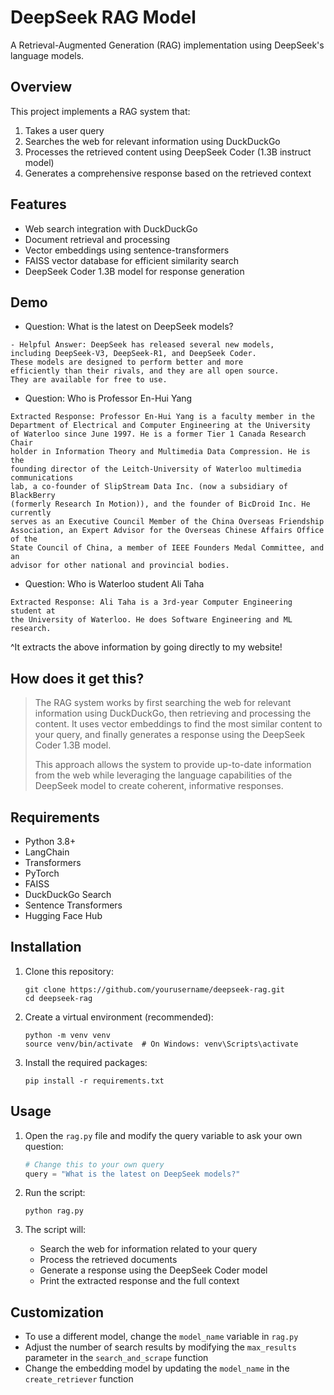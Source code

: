 # DeepSeek RAG Model

A Retrieval-Augmented Generation (RAG) implementation using DeepSeek's language models.

## Overview

This project implements a RAG system that:

1. Takes a user query
2. Searches the web for relevant information using DuckDuckGo
3. Processes the retrieved content using DeepSeek Coder (1.3B instruct model)
4. Generates a comprehensive response based on the retrieved context

## Features

- Web search integration with DuckDuckGo
- Document retrieval and processing
- Vector embeddings using sentence-transformers
- FAISS vector database for efficient similarity search
- DeepSeek Coder 1.3B model for response generation

## Demo

- Question: What is the latest on DeepSeek models?

```
- Helpful Answer: DeepSeek has released several new models, 
including DeepSeek-V3, DeepSeek-R1, and DeepSeek Coder. 
These models are designed to perform better and more 
efficiently than their rivals, and they are all open source. 
They are available for free to use.
```

- Question: Who is Professor En-Hui Yang

```
Extracted Response: Professor En-Hui Yang is a faculty member in the 
Department of Electrical and Computer Engineering at the University 
of Waterloo since June 1997. He is a former Tier 1 Canada Research Chair 
holder in Information Theory and Multimedia Data Compression. He is the 
founding director of the Leitch-University of Waterloo multimedia communications 
lab, a co-founder of SlipStream Data Inc. (now a subsidiary of BlackBerry 
(formerly Research In Motion)), and the founder of BicDroid Inc. He currently 
serves as an Executive Council Member of the China Overseas Friendship 
Association, an Expert Advisor for the Overseas Chinese Affairs Office of the 
State Council of China, a member of IEEE Founders Medal Committee, and an 
advisor for other national and provincial bodies.
```

- Question: Who is Waterloo student Ali Taha

```
Extracted Response: Ali Taha is a 3rd-year Computer Engineering student at 
the University of Waterloo. He does Software Engineering and ML research.
```

^It extracts the above information by going directly to my website!

## How does it get this?

> The RAG system works by first searching the web for relevant information using DuckDuckGo, then retrieving and processing the content. It uses vector embeddings to find the most similar content to your query, and finally generates a response using the DeepSeek Coder 1.3B model.
>
> This approach allows the system to provide up-to-date information from the web while leveraging the language capabilities of the DeepSeek model to create coherent, informative responses.
>
## Requirements

- Python 3.8+
- LangChain
- Transformers
- PyTorch
- FAISS
- DuckDuckGo Search
- Sentence Transformers
- Hugging Face Hub

## Installation

1. Clone this repository:

   ```
   git clone https://github.com/yourusername/deepseek-rag.git
   cd deepseek-rag
   ```

2. Create a virtual environment (recommended):

   ```
   python -m venv venv
   source venv/bin/activate  # On Windows: venv\Scripts\activate
   ```

3. Install the required packages:

   ```
   pip install -r requirements.txt
   ```

## Usage

1. Open the `rag.py` file and modify the query variable to ask your own question:

   ```python
   # Change this to your own query
   query = "What is the latest on DeepSeek models?"
   ```

2. Run the script:

   ```
   python rag.py
   ```

3. The script will:
   - Search the web for information related to your query
   - Process the retrieved documents
   - Generate a response using the DeepSeek Coder model
   - Print the extracted response and the full context

## Customization

- To use a different model, change the `model_name` variable in `rag.py`
- Adjust the number of search results by modifying the `max_results` parameter in the `search_and_scrape` function
- Change the embedding model by updating the `model_name` in the `create_retriever` function
